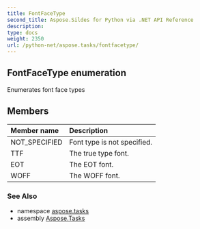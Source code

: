 ```yaml
---
title: FontFaceType
second_title: Aspose.Sildes for Python via .NET API Reference
description: 
type: docs
weight: 2350
url: /python-net/aspose.tasks/fontfacetype/
---
```


## FontFaceType enumeration

Enumerates font face types

## Members
| Member name | Description |
| :- | :- |
|NOT_SPECIFIED|Font type is not specified.|
|TTF|The true type font.|
|EOT|The EOT font.|
|WOFF|The WOFF font.|

### See Also

* namespace [aspose.tasks](/tasks/python-net/aspose.tasks/)
* assembly [Aspose.Tasks](/tasks/python-net/)

